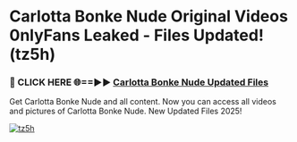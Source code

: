 # Carlotta Bonke Nude Original Videos 0nlyFans Leaked - Files Updated! (tz5h)

<h3>🔴 CLICK HERE 🌐==►► <a href="https://tinyurl.com/52m3yx9h" rel="nofollow">Carlotta Bonke Nude Updated Files</a></h3>

Get Carlotta Bonke Nude and all content. Now you can access all videos and pictures of Carlotta Bonke Nude. New Updated Files 2025!

[![tz5h](https://i.imgur.com/TnHtlc8.gif)](https://tinyurl.com/52m3yx9h)
